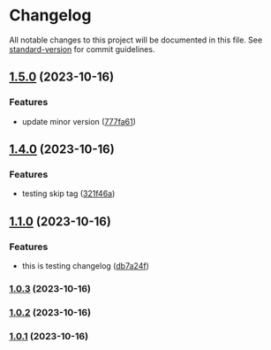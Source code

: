 # Changelog

All notable changes to this project will be documented in this file. See [standard-version](https://github.com/conventional-changelog/standard-version) for commit guidelines.

## [1.5.0](https://github.com/dnpy5822/music-app-FE/compare/v1.4.1...v1.5.0) (2023-10-16)


### Features

* update minor version ([777fa61](https://github.com/dnpy5822/music-app-FE/commit/777fa61457a2df07c20cdd1802878ff89a27a560))

## [1.4.0](https://github.com/dnpy5822/music-app-FE/compare/v1.1.0...v1.4.0) (2023-10-16)

### Features

- testing skip tag ([321f46a](https://github.com/dnpy5822/music-app-FE/commit/321f46a805b00434d9666d49197f21b308fa95bb))

## [1.1.0](https://github.com/dnpy5822/music-app-FE/compare/v1.0.3...v1.1.0) (2023-10-16)

### Features

- this is testing changelog ([db7a24f](https://github.com/dnpy5822/music-app-FE/commit/db7a24f1470eb1ea42919bba9c3612944ea3f44e))

### [1.0.3](https://github.com/dnpy5822/music-app-FE/compare/v1.0.2...v1.0.3) (2023-10-16)

### [1.0.2](https://github.com/dnpy5822/music-app-FE/compare/v1.0.1...v1.0.2) (2023-10-16)

### [1.0.1](https://github.com/dnpy5822/music-app-FE/compare/v1.0.0...v1.0.1) (2023-10-16)
